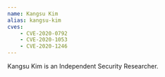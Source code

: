 ```yaml
---
name: Kangsu Kim
alias: kangsu-kim
cves:
    - CVE-2020-0792
    - CVE-2020-1053
    - CVE-2020-1246
---
```

Kangsu Kim is an Independent Security Researcher.